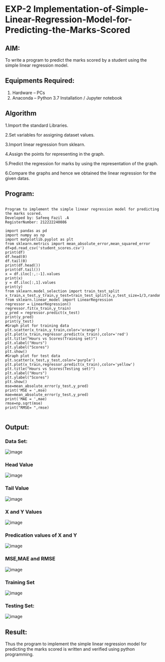 # EXP-2 Implementation-of-Simple-Linear-Regression-Model-for-Predicting-the-Marks-Scored

## AIM:
To write a program to predict the marks scored by a student using the simple linear regression model.

## Equipments Required:
1. Hardware – PCs
2. Anaconda – Python 3.7 Installation / Jupyter notebook

## Algorithm
1.Import the standard Libraries.

2.Set variables for assigning dataset values.

3.Import linear regression from sklearn.

4.Assign the points for representing in the graph.

5.Predict the regression for marks by using the representation of the graph.

6.Compare the graphs and hence we obtained the linear regression for the given datas.

## Program:
```

Program to implement the simple linear regression model for predicting the marks scored.
Developed by: Safeeq Fazil .A
RegisterNumber: 212222240086

import pandas as pd
import numpy as np
import matplotlib.pyplot as plt
from sklearn.metrics import mean_absolute_error,mean_squared_error
df=pd.read_csv('student_scores.csv')
print(df)
df.head(0)
df.tail(0)
print(df.head())
print(df.tail())
x = df.iloc[:,:-1].values
print(x)
y = df.iloc[:,1].values
print(y)
from sklearn.model_selection import train_test_split
x_train,x_test,y_train,y_test=train_test_split(x,y,test_size=1/3,random_state=0)
from sklearn.linear_model import LinearRegression
regressor = LinearRegression()
regressor.fit(x_train,y_train)
y_pred = regressor.predict(x_test)
print(y_pred)
print(y_test)
#Graph plot for training data
plt.scatter(x_train,y_train,color='orange')
plt.plot(x_train,regressor.predict(x_train),color='red')
plt.title("Hours vs Scores(Training set)")
plt.xlabel("Hours")
plt.ylabel("Scores")
plt.show()
#Graph plot for test data
plt.scatter(x_test,y_test,color='purple')
plt.plot(x_train,regressor.predict(x_train),color='yellow')
plt.title("Hours vs Scores(Testing set)")
plt.xlabel("Hours")
plt.ylabel("Scores")
plt.show()
mse=mean_absolute_error(y_test,y_pred)
print('MSE = ',mse)
mae=mean_absolute_error(y_test,y_pred)
print('MAE = ',mae)
rmse=np.sqrt(mse)
print("RMSE= ",rmse) 


```

## Output:
### Data Set:
![image](https://github.com/Safeeq-Fazil/Implementation-of-Simple-Linear-Regression-Model-for-Predicting-the-Marks-Scored/assets/118680361/65b41726-0120-4a4b-b40a-d43e248823d9)

### Head Value
![image](https://github.com/Safeeq-Fazil/Implementation-of-Simple-Linear-Regression-Model-for-Predicting-the-Marks-Scored/assets/118680361/240b2352-15b4-43d4-a1e9-5bf7cff9c73c)

### Tail Value
![image](https://github.com/Safeeq-Fazil/Implementation-of-Simple-Linear-Regression-Model-for-Predicting-the-Marks-Scored/assets/118680361/74f38c0c-076a-4468-b7ec-beda04215aa7)

### X and Y Values
![image](https://github.com/Safeeq-Fazil/Implementation-of-Simple-Linear-Regression-Model-for-Predicting-the-Marks-Scored/assets/118680361/93dc266d-8193-46b9-aacb-f235729cd7eb)

### Predication values of X and Y
![image](https://github.com/Safeeq-Fazil/Implementation-of-Simple-Linear-Regression-Model-for-Predicting-the-Marks-Scored/assets/118680361/1c6dbe39-5ea4-4fad-9f86-4115bcb5f5b6)

### MSE,MAE and RMSE
![image](https://github.com/Safeeq-Fazil/Implementation-of-Simple-Linear-Regression-Model-for-Predicting-the-Marks-Scored/assets/118680361/7bbe9578-3bc9-4420-8f78-1c84e39fe21f)

### Training Set
![image](https://github.com/Safeeq-Fazil/Implementation-of-Simple-Linear-Regression-Model-for-Predicting-the-Marks-Scored/assets/118680361/8719ffc5-5bc7-4a8e-9002-42f8be22da89)


### Testing Set:
![image](https://github.com/Safeeq-Fazil/Implementation-of-Simple-Linear-Regression-Model-for-Predicting-the-Marks-Scored/assets/118680361/2afee5df-91f6-4421-b922-c7fa554885fd)


## Result:
Thus the program to implement the simple linear regression model for predicting the marks scored is written and verified using python programming.
